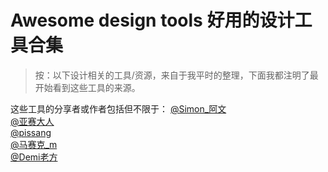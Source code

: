 # Awesome design tools 好用的设计工具合集

> 按：以下设计相关的工具/资源，来自于我平时的整理，下面我都注明了最开始看到这些工具的来源。

这些工具的分享者或作者包括但不限于：
[@Simon_阿文](https://weibo.com/simonstudio2?topnav=1&wvr=6&topsug=1)  
[@亚赛大人](https://weibo.com/psaiaevegas?topnav=1&wvr=6&topsug=1)  
[@pissang](https://weibo.com/pissang?topnav=1&wvr=6&topsug=1)  
[@马赛克_m](https://weibo.com/hellomosaic?topnav=1&wvr=6&topsug=1&is_all=1)  
[@Demi老方]()
